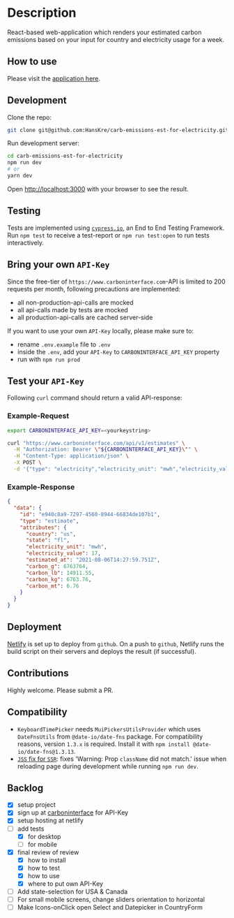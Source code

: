 # Description

React-based web-application which renders your estimated carbon emissions
based on your input for country and electricity usage for a week.

## How to use

Please visit the [application here](https://hardcore-bhabha-ce15d5.netlify.app).

## Development

Clone the repo:

```bash
git clone git@github.com:HansKre/carb-emissions-est-for-electricity.git
```

Run development server:

```bash
cd carb-emissions-est-for-electricity
npm run dev
# or
yarn dev
```

Open [http://localhost:3000](http://localhost:3000) with your browser to see the result.

## Testing

Tests are implemented using [`cypress.io`](https://www.cypress.io/), an End to End Testing Framework.
Run `npm test` to receive a test-report or `npm run test:open` to run tests interactively.

## Bring your own `API-Key`

Since the free-tier of `https://www.carboninterface.com`-API is limited to 200 requests per month, following precautions are implemented:

- all non-production-api-calls are mocked
- all api-calls made by tests are mocked
- all production-api-calls are cached server-side

If you want to use your own `API-Key` locally, please make sure to:

- rename `.env.example` file to `.env`
- inside the `.env`, add your `API-Key` to `CARBONINTERFACE_API_KEY` property
- run with `npm run prod`

## Test your `API-Key`

Following `curl` command should return a valid API-response:

### Example-Request

```bash
export CARBONINTERFACE_API_KEY=<yourkeystring>

curl "https://www.carboninterface.com/api/v1/estimates" \
  -H "Authorization: Bearer \"${CARBONINTERFACE_API_KEY}\"" \
  -H "Content-Type: application/json" \
  -X POST \
  -d '{"type": "electricity","electricity_unit": "mwh","electricity_value": 17,"country": "us","state": "fl"}' | jq .
```

### Example-Response

```json
{
  "data": {
    "id": "e940c8a9-7297-4560-8944-66834de107b1",
    "type": "estimate",
    "attributes": {
      "country": "us",
      "state": "fl",
      "electricity_unit": "mwh",
      "electricity_value": 17,
      "estimated_at": "2021-08-06T14:27:59.751Z",
      "carbon_g": 6763764,
      "carbon_lb": 14911.55,
      "carbon_kg": 6763.76,
      "carbon_mt": 6.76
    }
  }
}
```

## Deployment

[Netlify](https://netlify.com) is set up to deploy from `github`.
On a push to `github`, Netlify runs the build script on their servers and deploys the result (if successful).

## Contributions

Highly welcome. Please submit a PR.

## Compatibility

- `KeyboardTimePicker` needs `MuiPickersUtilsProvider` which uses `DateFnsUtils` from `@date-io/date-fns` package. For compatibility reasons, version `1.3.x` is required. Install it with `npm install @date-io/date-fns@1.3.13`.
- [`JSS` fix for `SSR`](https://material-ui.com/styles/advanced/#next-js): fixes 'Warning: Prop `className` did not match.' issue when reloading page during development while running `npm run dev`.

## Backlog

- [x] setup project
- [x] sign up at [carboninterface](https://www.carboninterface.com/dashboard) for API-Key
- [x] setup hosting at netlify
- [ ] add tests
  - [x] for desktop
  - [ ] for mobile
- [x] final review of review
  - [x] how to install
  - [x] how to test
  - [x] how to use
  - [x] where to put own API-Key
- [ ] Add state-selection for USA & Canada
- [ ] For small mobile screens, change sliders orientation to horizontal
- [ ] Make Icons-onClick open Select and Datepicker in CountryForm
